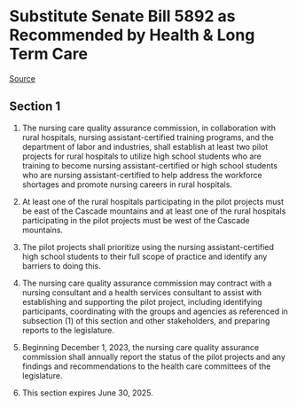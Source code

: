 # Substitute Senate Bill 5892 as Recommended by Health & Long Term Care

[Source](http://lawfilesext.leg.wa.gov/biennium/2021-22/Pdf/Bills/Senate%20Bills/5892-S.pdf)
## Section 1
1. The nursing care quality assurance commission, in collaboration with rural hospitals, nursing assistant-certified training programs, and the department of labor and industries, shall establish at least two pilot projects for rural hospitals to utilize high school students who are training to become nursing assistant-certified or high school students who are nursing assistant-certified to help address the workforce shortages and promote nursing careers in rural hospitals.

2. At least one of the rural hospitals participating in the pilot projects must be east of the Cascade mountains and at least one of the rural hospitals participating in the pilot projects must be west of the Cascade mountains.

3. The pilot projects shall prioritize using the nursing assistant-certified high school students to their full scope of practice and identify any barriers to doing this.

4. The nursing care quality assurance commission may contract with a nursing consultant and a health services consultant to assist with establishing and supporting the pilot project, including identifying participants, coordinating with the groups and agencies as referenced in subsection (1) of this section and other stakeholders, and preparing reports to the legislature.

5. Beginning December 1, 2023, the nursing care quality assurance commission shall annually report the status of the pilot projects and any findings and recommendations to the health care committees of the legislature.

6. This section expires June 30, 2025.

